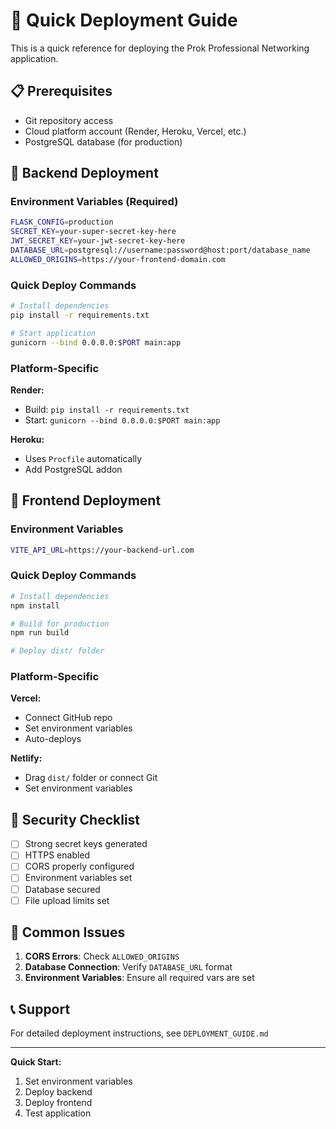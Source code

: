 # 🚀 Quick Deployment Guide

This is a quick reference for deploying the Prok Professional Networking application.

## 📋 Prerequisites

- Git repository access
- Cloud platform account (Render, Heroku, Vercel, etc.)
- PostgreSQL database (for production)

## 🔧 Backend Deployment

### Environment Variables (Required)

```bash
FLASK_CONFIG=production
SECRET_KEY=your-super-secret-key-here
JWT_SECRET_KEY=your-jwt-secret-key-here
DATABASE_URL=postgresql://username:password@host:port/database_name
ALLOWED_ORIGINS=https://your-frontend-domain.com
```

### Quick Deploy Commands

```bash
# Install dependencies
pip install -r requirements.txt

# Start application
gunicorn --bind 0.0.0.0:$PORT main:app
```

### Platform-Specific

**Render:**
- Build: `pip install -r requirements.txt`
- Start: `gunicorn --bind 0.0.0.0:$PORT main:app`

**Heroku:**
- Uses `Procfile` automatically
- Add PostgreSQL addon

## 🎨 Frontend Deployment

### Environment Variables

```bash
VITE_API_URL=https://your-backend-url.com
```

### Quick Deploy Commands

```bash
# Install dependencies
npm install

# Build for production
npm run build

# Deploy dist/ folder
```

### Platform-Specific

**Vercel:**
- Connect GitHub repo
- Set environment variables
- Auto-deploys

**Netlify:**
- Drag `dist/` folder or connect Git
- Set environment variables

## 🔐 Security Checklist

- [ ] Strong secret keys generated
- [ ] HTTPS enabled
- [ ] CORS properly configured
- [ ] Environment variables set
- [ ] Database secured
- [ ] File upload limits set

## 🐛 Common Issues

1. **CORS Errors**: Check `ALLOWED_ORIGINS`
2. **Database Connection**: Verify `DATABASE_URL` format
3. **Environment Variables**: Ensure all required vars are set

## 📞 Support

For detailed deployment instructions, see `DEPLOYMENT_GUIDE.md`

---

**Quick Start:**
1. Set environment variables
2. Deploy backend
3. Deploy frontend
4. Test application 